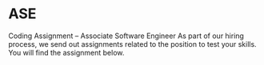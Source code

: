 # ASE
 Coding Assignment – Associate Software Engineer     As part of our hiring process, we send out assignments related to the position to test your skills.  You will find the assignment below.  

